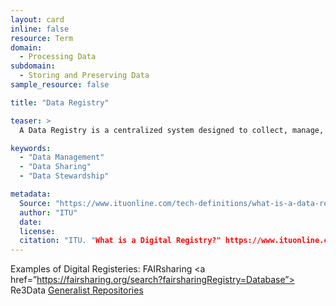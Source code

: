 ```yaml
---
layout: card
inline: false
resource: Term
domain:
  - Processing Data
subdomain:
  - Storing and Preserving Data
sample_resource: false

title: "Data Registry"

teaser: >
  A Data Registry is a centralized system designed to collect, manage, and store information on specific datasets or data repositories, making it easier for various fields or organizations to store and access data and for users to find and use the data they need. Data registries help to ensure data quality and consistency as well as facilitate data sharing and interoperability among different systems and stakeholders.

keywords:
  - "Data Management"
  - "Data Sharing"
  - "Data Stewardship"

metadata:
  Source: "https://www.ituonline.com/tech-definitions/what-is-a-data-registry/"
  author: "ITU"
  date: 
  license: 
  citation: "ITU. "What is a Digital Registry?" https://www.ituonline.com/tech-definitions/what-is-a-data-registry/. Accessed 4 December 2024."
---
```

Examples of Digital Registeries: 
FAIRsharing <a href=”https://fairsharing.org/search?fairsharingRegistry=Database”>
Re3Data <a href=”https://www.re3data.org/”>
Generalist Repositories <a href=”https://www.nlm.nih.gov/NIHbmic/generalist_repositories.html”>

